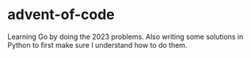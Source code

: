# advent-of-code

Learning Go by doing the 2023 problems. Also writing some solutions in Python to first make sure I understand how to do them. 
